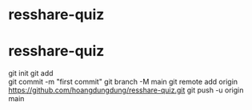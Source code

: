# resshare-quiz
# resshare-quiz
 
git init
git add  
git commit -m "first commit"
git branch -M main
git remote add origin https://github.com/hoangdungdung/resshare-quiz.git
git push -u origin main
